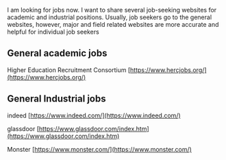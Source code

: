 I am looking for jobs now. I want to share several job-seeking websites for academic and industrial positions. Usually, job seekers go to the general websites, however, major and field related websites are more accurate and helpful for individual job seekers



## General academic jobs

Higher Education Recruitment Consortium [https://www.hercjobs.org/](https://www.hercjobs.org/)



## General Industrial jobs

indeed [https://www.indeed.com/](https://www.indeed.com/)

glassdoor [https://www.glassdoor.com/index.htm](https://www.glassdoor.com/index.htm)

Monster [https://www.monster.com/](https://www.monster.com/)
